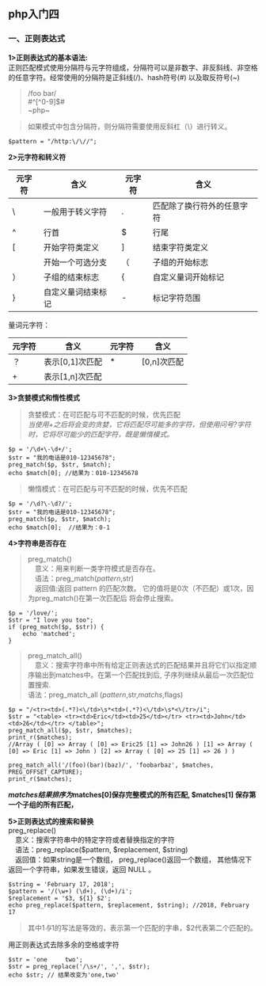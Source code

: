 ## php入门四<br>
### 一、正则表达式<br>
**1>正则表达式的基本语法:**<br>
正则匹配模式使用分隔符与元字符组成，分隔符可以是非数字、非反斜线、非空格的任意字符。经常使用的分隔符是正斜线(/)、hash符号(#) 以及取反符号(~)<br>
>/foo bar/<br>
#^[^0-9]$#<br>
\~php\~<br>

>如果模式中包含分隔符，则分隔符需要使用反斜杠（\）进行转义。<br>
```
$pattern = "/http:\/\//";
```

**2>元字符和转义符**

元字符 |  含义   | 元字符 | 含义 
---------|----------|----------|----------
 \ | 一般用于转义字符 | . | 匹配除了换行符外的任意字符 
 ^ | 行首 | $ | 行尾 
 [ | 开始字符类定义 | ] | 结束字符类定义 
 | | 开始一个可选分支 | （ | 子组的开始标志 
 ） | 子组的结束标志 | { | 自定义量词开始标记
 } | 自定义量词结束标记 | -|标记字符范围

量词元字符：

元字符 | 含义 | 元字符| 含义
---------|----------|---------|---------
 ？ | 表示[0,1]次匹配 | *| [0,n]次匹配
 \+ | 表示[1,n]次匹配 

**3>贪婪模式和惰性模式**
>贪婪模式：在可匹配与可不匹配的时候，优先匹配<br>
_当使用+之后将会变的贪婪，它将匹配尽可能多的字符，但使用问号?字符时，它将尽可能少的匹配字符，既是懒惰模式。_
```
$p = '/\d+\-\d+/';
$str = "我的电话是010-12345678";
preg_match($p, $str, $match);
echo $match[0]; //结果为：010-12345678
```

>懒惰模式：在可匹配与可不匹配的时候，优先不匹配
```
$p = '/\d?\-\d?/';
$str = "我的电话是010-12345678";
preg_match($p, $str, $match);
echo $match[0];  //结果为：0-1
```

**4>字符串是否存在**
>preg_match()<br>
&emsp;意义：用来判断一类字符模式是否存在。<br>
&emsp;语法：preg_match($pattern,$str)<br>
&emsp;返回值:返回 pattern 的匹配次数。 它的值将是0次（不匹配）或1次，因为preg_match()在第一次匹配后 将会停止搜索。
```
$p = '/love/';
$str = "I love you too";
if (preg_match($p, $str)) {
    echo 'matched';
}
```

>preg_match_all()<br>
&emsp;意义：搜索字符串中所有给定正则表达式的匹配结果并且将它们以指定顺序输出到matches中。在第一个匹配找到后, 子序列继续从最后一次匹配位置搜索.<br>
    语法：preg_match_all ($pattern,$str,$matchs,$flags)<br>
```
$p = "/<tr><td>(.*?)<\/td>\s*<td>(.*?)<\/td>\s*<\/tr>/i";
$str = "<table> <tr><td>Eric</td><td>25</td></tr> <tr><td>John</td><td>26</td></tr> </table>";
preg_match_all($p, $str, $matches);
print_r($matches);
//Array ( [0] => Array ( [0] => Eric25 [1] => John26 ) [1] => Array ( [0] => Eric [1] => John ) [2] => Array ( [0] => 25 [1] => 26 ) )
```

```
preg_match_all('/(foo)(bar)(baz)/', 'foobarbaz', $matches, PREG_OFFSET_CAPTURE);
print_r($matches);
```
**$matches结果排序为$matches[0]保存完整模式的所有匹配, $matches[1] 保存第一个子组的所有匹配，**

**5>正则表达式的搜索和替换**<br>
preg_replace()<br>
&emsp;意义：搜索字符串中的特定字符或者替换指定的字符<br>
&emsp;语法：preg_replace($pattern, $replacement, $string)<br>
&emsp;返回值：如果string是一个数组， preg_replace()返回一个数组， 其他情况下返回一个字符串，如果发生错误，返回 NULL 。
```
$string = 'February 17, 2018';
$pattern = '/(\w+) (\d+), (\d+)/i';
$replacement = '$3, ${1} $2';
echo preg_replace($pattern, $replacement, $string); //2018, February 17
```
>其中${1}与$1的写法是等效的，表示第一个匹配的字串，$2代表第二个匹配的。

用正则表达式去除多余的空格或字符
```
$str = 'one     two';
$str = preg_replace('/\s+/', ',', $str);
echo $str; // 结果改变为'one,two'
```